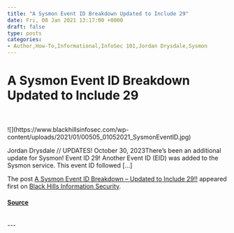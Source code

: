 ```yaml
---
title: "A Sysmon Event ID Breakdown Updated to Include 29"
date: Fri, 08 Jan 2021 13:17:00 +0000
draft: false
type: posts
categories: 
- Author,How-To,Informational,InfoSec 101,Jordan Drysdale,Sysmon
---
```

# A Sysmon Event ID Breakdown Updated to Include 29

<br/>

<br/>
![](https://www.blackhillsinfosec.com/wp-content/uploads/2021/01/00505_01052021_SysmonEventID.jpg)

Jordan Drysdale // UPDATES! October 30, 2023There’s been an additional update for Sysmon! Event ID 29! Another Event ID (EID) was added to the Sysmon service. This event ID followed \[…\]

The post [A Sysmon Event ID Breakdown – Updated to Include 29!!](https://www.blackhillsinfosec.com/a-sysmon-event-id-breakdown/) appeared first on [Black Hills Information Security](https://www.blackhillsinfosec.com).

#### [Source](https://www.blackhillsinfosec.com/a-sysmon-event-id-breakdown/)

<br/>
---
